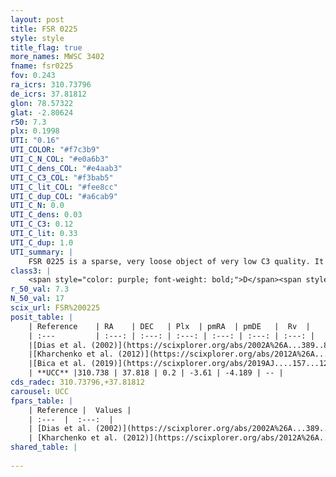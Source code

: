 ```yaml
---
layout: post
title: FSR 0225
style: style
title_flag: true
more_names: MWSC 3402
fname: fsr0225
fov: 0.243
ra_icrs: 310.73796
de_icrs: 37.81812
glon: 78.57322
glat: -2.80624
r50: 7.3
plx: 0.1998
UTI: "0.16"
UTI_COLOR: "#f7c3b9"
UTI_C_N_COL: "#e0a6b3"
UTI_C_dens_COL: "#e4aab3"
UTI_C_C3_COL: "#f3bab5"
UTI_C_lit_COL: "#fee8cc"
UTI_C_dup_COL: "#a6cab9"
UTI_C_N: 0.0
UTI_C_dens: 0.03
UTI_C_C3: 0.12
UTI_C_lit: 0.33
UTI_C_dup: 1.0
UTI_summary: |
    FSR 0225 is a sparse, very loose object of very low C3 quality. It is poorly studied in the literature, with no articles listed in the last 6 years.<br><br><span style="color: #99180f; font-weight: bold;">Warning: </span>contains less than 25 stars with <i>P>0.5</i> estimated.
class3: |
    <span style="color: purple; font-weight: bold;">D</span><span style="color: red; font-weight: bold;">C</span>
r_50_val: 7.3
N_50_val: 17
scix_url: FSR%200225
posit_table: |
    | Reference    | RA    | DEC   | Plx  | pmRA  | pmDE   |  Rv  |
    | :---         | :---: | :---: | :---: | :---: | :---: | :---: |
    |[Dias et al. (2002)](https://scixplorer.org/abs/2002A%26A...389..871D) | 310.721 | 37.829 | -- | -2.23 | -4.19 | -- |
    |[Kharchenko et al. (2012)](https://scixplorer.org/abs/2012A%26A...543A.156K) | 310.717 | 37.855 | -- | -4.24 | -2.83 | -- |
    |[Bica et al. (2019)](https://scixplorer.org/abs/2019AJ....157...12B) | 310.724 | 37.833 | -- | -- | -- | -- |
    | **UCC** |310.738 | 37.818 | 0.2 | -3.61 | -4.189 | -- | 
cds_radec: 310.73796,+37.81812
carousel: UCC
fpars_table: |
    | Reference |  Values |
    | :---  |  :---:  |
    | [Dias et al. (2002)](https://scixplorer.org/abs/2002A%26A...389..871D) | `E(B-V)=2.165, Dist=1150.0, Age=8.865` |
    | [Kharchenko et al. (2012)](https://scixplorer.org/abs/2012A%26A...543A.156K) | `e_bv=2.165, distance=1150, log_age=8.865` |
shared_table: |
    
---
```

